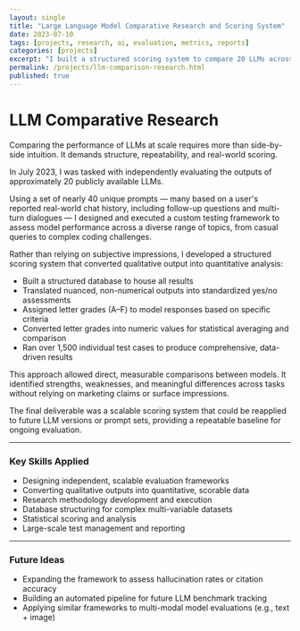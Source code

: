 ```yaml
---
layout: single
title: "Large Language Model Comparative Research and Scoring System"
date: 2023-07-10
tags: [projects, research, ai, evaluation, metrics, reports]
categories: [projects]
excerpt: "I built a structured scoring system to compare 20 LLMs across 1,500 test cases, turning complex outputs into clear, data-driven insights."
permalink: /projects/llm-comparison-research.html
published: true
---
```


# LLM Comparative Research

Comparing the performance of LLMs at scale requires more than side-by-side intuition. It demands structure, repeatability, and real-world scoring.

In July 2023, I was tasked with independently evaluating the outputs of approximately 20 publicly available LLMs.  

Using a set of nearly 40 unique prompts — many based on a user's reported real-world chat history, including follow-up questions and multi-turn dialogues — I designed and executed a custom testing framework to assess model performance across a diverse range of topics, from casual queries to complex coding challenges.

Rather than relying on subjective impressions, I developed a structured scoring system that converted qualitative output into quantitative analysis:

- Built a structured database to house all results
- Translated nuanced, non-numerical outputs into standardized yes/no assessments
- Assigned letter grades (A–F) to model responses based on specific criteria
- Converted letter grades into numeric values for statistical averaging and comparison
- Ran over 1,500 individual test cases to produce comprehensive, data-driven results

This approach allowed direct, measurable comparisons between models. It identified strengths, weaknesses, and meaningful differences across tasks without relying on marketing claims or surface impressions.

The final deliverable was a scalable scoring system that could be reapplied to future LLM versions or prompt sets, providing a repeatable baseline for ongoing evaluation.

---

### Key Skills Applied
- Designing independent, scalable evaluation frameworks
- Converting qualitative outputs into quantitative, scorable data
- Research methodology development and execution
- Database structuring for complex multi-variable datasets
- Statistical scoring and analysis
- Large-scale test management and reporting

---

### Future Ideas
- Expanding the framework to assess hallucination rates or citation accuracy
- Building an automated pipeline for future LLM benchmark tracking
- Applying similar frameworks to multi-modal model evaluations (e.g., text + image)
